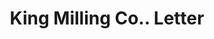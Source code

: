 ---
doi: 10.7916/D8RB8GKR
date_other: '1913'
date_other_textual: '1913'
form: correspondence
genre:
- Letters (correspondence)
name:
- King Milling Co.
object_in_context_url: https://biggert.cul.columbia.edu/items/view/ave_biggert_00636
subject_hierarchical_geographic:
- Lowell, Michigan, United States
subject_name:
- King Milling Co.
title: King Milling Co.. Letter
sort_title: King Milling Co.. Letter
call_number: ave_biggert_00636
coordinates:
- 42.933611111111105,-85.34194444444444
pid: ave_biggert_00636
identifiers: ave_biggert_00636
thumbnail: https://derivativo-1.library.columbia.edu/iiif/2/ldpd:343861/full/!256,256/0/native.jpg
permalink: /biggert/ave_biggert_00636/
layout: iiif-image-page
---